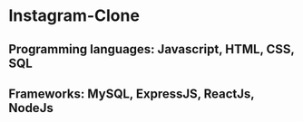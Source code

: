 # Instagram-Clone

## Programming languages: Javascript, HTML, CSS, SQL
## Frameworks: MySQL, ExpressJS, ReactJs, NodeJs

